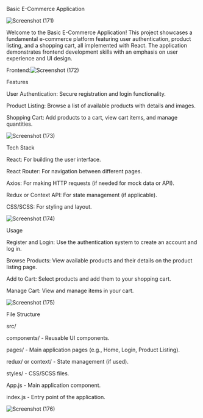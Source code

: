 Basic E-Commerce Application

![Screenshot (171)](https://github.com/user-attachments/assets/022b082e-a7f7-4d68-a668-e0e32388e0cc)

Welcome to the Basic E-Commerce Application! This project showcases a fundamental e-commerce platform featuring user authentication, product listing, and a shopping cart, all implemented with React. The application demonstrates frontend development skills with an emphasis on user experience and UI design.

Frontend:![Screenshot (172)](https://github.com/user-attachments/assets/100bedd7-995d-497f-8d3a-68475a0de7c4)

Features

User Authentication: Secure registration and login functionality.

Product Listing: Browse a list of available products with details and images.


Shopping Cart: Add products to a cart, view cart items, and manage quantities.

![Screenshot (173)](https://github.com/user-attachments/assets/b7a57a9f-5604-4826-8360-6fecd3871fbf)


Tech Stack



React: For building the user interface.

React Router: For navigation between different pages.

Axios: For making HTTP requests (if needed for mock data or API).

Redux or Context API: For state management (if applicable).

CSS/SCSS: For styling and layout.



![Screenshot (174)](https://github.com/user-attachments/assets/0112f3af-63bc-4be5-88d9-9de17f07a495)

Usage

Register and Login: Use the authentication system to create an account and log in.

Browse Products: View available products and their details on the product listing page.

Add to Cart: Select products and add them to your shopping cart.

Manage Cart: View and manage items in your cart.



![Screenshot (175)](https://github.com/user-attachments/assets/19a4567a-c5d3-40f9-8b32-f123c7e37e51)

File Structure

src/

components/ - Reusable UI components.

pages/ - Main application pages (e.g., Home, Login, Product Listing).

redux/ or context/ - State management (if used).

styles/ - CSS/SCSS files.

App.js - Main application component.

index.js - Entry point of the application.


![Screenshot (176)](https://github.com/user-attachments/assets/2e01add1-e24e-4c84-b847-2951868720d3)


